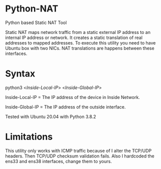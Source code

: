 # Python-NAT
Python based Static NAT Tool

Static NAT maps network traffic from a static external IP address to an internal IP address or network. It creates a static translation of real addresses to mapped addresses. To execute this utility you need to have Ubuntu box with two NICs. NAT translations are happens between these interfaces.

# Syntax
python3 <*Inside-Local-IP*> <*Inside-Global-IP*>
  

Inside-Local-IP = The IP address of the device in Inside Network.

Inside-Global-IP = The IP address of the outside interface.


Tested with Ubuntu 20.04 with Python 3.8.2

# Limitations
This utility only works with ICMP traffic because of I alter the TCP/UDP headers. Then TCP/UDP checksum validation fails. Also I hardcoded the ens33 and ens38 interfaces, change them to yours. 
